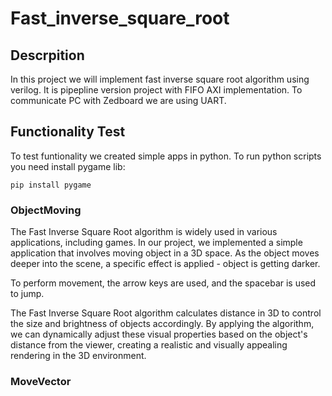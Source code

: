 # Fast_inverse_square_root
## Descrpition
In this project we will implement fast inverse square root algorithm using verilog. 
It is pipepline version project with FIFO AXI implementation.
To communicate PC with Zedboard we are using UART.

## Functionality Test
To test funtionality we created simple apps in python.
To run python scripts you need install pygame lib:
```
pip install pygame
```
### ObjectMoving
The Fast Inverse Square Root algorithm is widely used in various applications, including games. In our project, we implemented a simple application that involves moving object in a 3D space. As the object moves deeper into the scene, a specific effect is applied - object is getting darker.

To perform movement, the arrow keys are used, and the spacebar is used to jump.

The Fast Inverse Square Root algorithm calculates distance in 3D to control the size and brightness of objects accordingly. By applying the algorithm, we can dynamically adjust these visual properties based on the object's distance from the viewer, creating a realistic and visually appealing rendering in the 3D environment.

### MoveVector